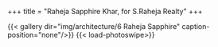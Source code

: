 +++
title = "Raheja Sapphire Khar, for S.Raheja Realty"
+++

{{< gallery dir="img/architecture/6 Raheja Sapphire" caption-position="none"/>}} {{< load-photoswipe>}}